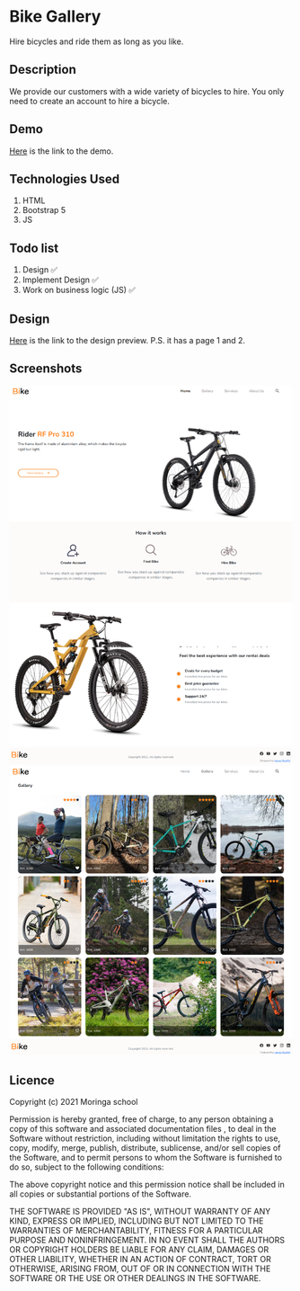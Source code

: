 # Bike Gallery
Hire bicycles and ride them as long as you like.

## Description
We provide our customers with a wide variety of bicycles to hire. You only need to create an account to hire a bicycle.

## Demo
[Here](james-muriithi.github.io/bike-gallery) is the link to the demo.

## Technologies Used
1. HTML
1. Bootstrap 5
1. JS

## Todo list
1. Design ✅ 
1. Implement Design ✅ 
1. Work on business logic (JS)  ✅ 

## Design
[Here](https://www.figma.com/proto/CNqZXVQeSGu66gEAnw9n9c/Bike?node-id=2%3A2&scaling=min-zoom&page-id=0%3A1) is the link to the design preview. P.S. it has a page 1 and 2.

## Screenshots
![Home page](./screenshots/screenshot.png)
![Gallery Page](./screenshots/screenshot2.png)

## Licence
Copyright (c) 2021 Moringa school

Permission is hereby granted, free of charge, to any person obtaining a copy of this software and associated documentation files , to deal in the Software without restriction, including without limitation the rights to use, copy, modify, merge, publish, distribute, sublicense, and/or sell copies of the Software, and to permit persons to whom the Software is furnished to do so, subject to the following conditions:

The above copyright notice and this permission notice shall be included in all copies or substantial portions of the Software.

THE SOFTWARE IS PROVIDED "AS IS", WITHOUT WARRANTY OF ANY KIND, EXPRESS OR IMPLIED, INCLUDING BUT NOT LIMITED TO THE WARRANTIES OF MERCHANTABILITY, FITNESS FOR A PARTICULAR PURPOSE AND NONINFRINGEMENT. IN NO EVENT SHALL THE AUTHORS OR COPYRIGHT HOLDERS BE LIABLE FOR ANY CLAIM, DAMAGES OR OTHER LIABILITY, WHETHER IN AN ACTION OF CONTRACT, TORT OR OTHERWISE, ARISING FROM, OUT OF OR IN CONNECTION WITH THE SOFTWARE OR THE USE OR OTHER DEALINGS IN THE SOFTWARE.